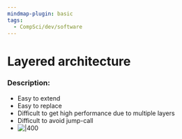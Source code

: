 ```yaml
---
mindmap-plugin: basic
tags:
  - CompSci/dev/software
---
```

# Layered architecture
### Description:
- Easy to extend  
- Easy to replace  
- Difficult to get high performance due to multiple layers
- Difficult to avoid jump-call
- ![|400](https://herbertograca.files.wordpress.com/2017/07/2010s-layered-architecture.png)